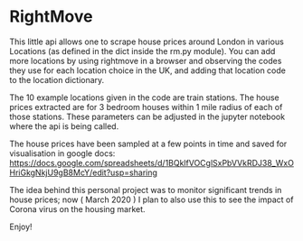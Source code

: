 # RightMove

This little api allows one to scrape house prices around London in various Locations (as defined in the dict inside the rm.py module). You can add more locations by using rightmove in a browser and observing the codes they use for each location choice in the UK, and adding that location code to the location dictionary. 

The 10 example locations given in the code are train stations. The house prices extracted are for 3 bedroom houses within 1 mile radius of each of those stations. These parameters can be adjusted in the jupyter notebook where the api is being called. 

The house prices have been sampled at a few points in time and saved for visualisation in google docs: 
https://docs.google.com/spreadsheets/d/1BQklfVOCglSxPbVVkRDJ38_WxOHriGkgNkjU9gB8McY/edit?usp=sharing

The idea behind this personal project was to monitor significant trends in house prices; now ( March 2020 ) I plan to also use this to see the impact of Corona virus on the housing market. 

Enjoy! 
